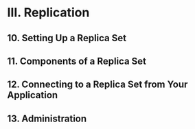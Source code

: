 # Ⅲ. Replication

## 10. Setting Up a Replica Set

## 11. Components of a Replica Set

## 12. Connecting to a Replica Set from Your Application

## 13. Administration
